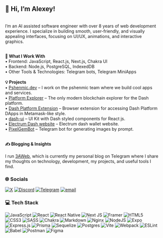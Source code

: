 ## 👋 Hi, I’m Alexey!<br>

<br>I’m an AI assisted software engineer with over 8 years of web development experience. I specialize in building smooth, user-friendly, and visually appealing interfaces, focusing on UI/UX, animations, and interactive graphics.

**<br>🚀 What I Work With**
<br>	•	Frontend: JavaScript, React.js, Next.js, Chakra UI<br>	•	Backend: Node.js, PostgreSQL, IndexedDB<br>	•	Other Tools & Technologies: Telegram bots, Telegram MiniApps<br>
**<br>💡 Projects**
<br>	•	[Pshenmic.dev](https://pshenmic.dev/) – I work on the pshenmic team where we build cool apps and services.
<br>	•	[Platform Explorer](https://platform-explorer.com/) – The only modern blockchain explorer for the Dash platform.
<br>	•	[Dash Platform Extension](https://github.com/pshenmic/dash-platform-extension/) – Browser extension for accessing Dash Platform DApps in Metamask-like style.
<br>	•	[dash-ui](https://github.com/AlexeyTripleA/dash-ui-kit) – UI Kit with Dash styled components for React js.
<br>  •	[Electrum Dash website](https://electrum-dash.com/) – Electrum dash wallet website.
<br>	•	[PixelGemBot](https://t.me/Pixel_Gem_Bot) – Telegram bot for generating images by prompt.




**<br>✍️ Blogging & Insights**
<br><br>I run [3AWeb](https://t.me/blog_3aweb), which is currently my personal blog on Telegram where I share my thoughts on technology, development, my projects, and useful tools I find.<br>

### 🌐 Socials
[![X](https://img.shields.io/badge/X-000000?style=for-the-badge&logo=x&logoColor=white)](https://x.com/AlexeyTripleA) [![Discord](https://img.shields.io/badge/Discord-5865F2?style=for-the-badge&logo=discord&logoColor=white)](https://discordapp.com/users/390865069195657216) [![Telegram](https://img.shields.io/badge/Telegram-2CA5E0?style=for-the-badge&logo=telegram&logoColor=white)](https://t.me/AlexeyTripleA) [![email](https://img.shields.io/badge/Gmail-D14836?style=for-the-badge&logo=gmail&logoColor=white)](mailto:andreewsky.alexey@gmail.com) 

### 💻 Tech Stack
![JavaScript](https://img.shields.io/badge/javascript-%23323330.svg?style=for-the-badge&logo=javascript&logoColor=%23F7DF1E) ![React](https://img.shields.io/badge/react-%2320232a.svg?style=for-the-badge&logo=react&logoColor=%2361DAFB) ![React Native](https://img.shields.io/badge/react_native-%2320232a.svg?style=for-the-badge&logo=react&logoColor=%2361DAFB) ![Next JS](https://img.shields.io/badge/Next-black?style=for-the-badge&logo=next.js&logoColor=white) ![Framer](https://img.shields.io/badge/Framer-black?style=for-the-badge&logo=framer&logoColor=blue) ![HTML5](https://img.shields.io/badge/html5-%23E34F26.svg?style=for-the-badge&logo=html5&logoColor=white) ![CSS3](https://img.shields.io/badge/css3-%231572B6.svg?style=for-the-badge&logo=css3&logoColor=white) ![SASS](https://img.shields.io/badge/SASS-hotpink.svg?style=for-the-badge&logo=SASS&logoColor=white)  ![Chakra](https://img.shields.io/badge/chakra-%234ED1C5.svg?style=for-the-badge&logo=chakraui&logoColor=white)  ![Markdown](https://img.shields.io/badge/markdown-%23000000.svg?style=for-the-badge&logo=markdown&logoColor=white) ![Nginx](https://img.shields.io/badge/nginx-%23009639.svg?style=for-the-badge&logo=nginx&logoColor=white) ![NodeJS](https://img.shields.io/badge/node.js-6DA55F?style=for-the-badge&logo=node.js&logoColor=white) ![Expo](https://img.shields.io/badge/expo-1C1E24?style=for-the-badge&logo=expo&logoColor=#D04A37) ![Express.js](https://img.shields.io/badge/express.js-%23404d59.svg?style=for-the-badge&logo=express&logoColor=%2361DAFB) ![Prisma](https://img.shields.io/badge/Prisma-3982CE?style=for-the-badge&logo=Prisma&logoColor=white) ![Sequelize](https://img.shields.io/badge/Sequelize-52B0E7?style=for-the-badge&logo=Sequelize&logoColor=white) ![Postgres](https://img.shields.io/badge/postgres-%23316192.svg?style=for-the-badge&logo=postgresql&logoColor=white)  ![Vite](https://img.shields.io/badge/vite-%23646CFF.svg?style=for-the-badge&logo=vite&logoColor=white) ![Webpack](https://img.shields.io/badge/webpack-%238DD6F9.svg?style=for-the-badge&logo=webpack&logoColor=black) ![ESLint](https://img.shields.io/badge/ESLint-4B3263?style=for-the-badge&logo=eslint&logoColor=white) ![Babel](https://img.shields.io/badge/Babel-F9DC3e?style=for-the-badge&logo=babel&logoColor=black) ![Postman](https://img.shields.io/badge/Postman-FF6C37?style=for-the-badge&logo=postman&logoColor=white)  ![Figma](https://img.shields.io/badge/figma-%23F24E1E.svg?style=for-the-badge&logo=figma&logoColor=white)  
